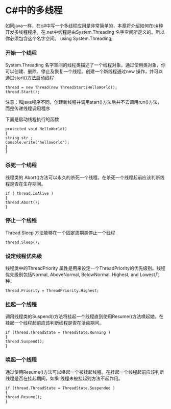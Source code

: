 # C#中的多线程
如同java一样，在c#中写一个多线程应用是非常简单的，本章将介绍如何在c#种开发多线程程序。在.net中线程是由System.Threading 名字空间所定义的。所以你必须包含这个名字空间。
using System.Threading;

### 开始一个线程

System.Threading 名字空间的线程类描述了一个线程对象，通过使用类对象，你可以创建、删除、停止及恢复一个线程。创建一个新线程通过new 操作，并可以通过start()方法启动线程


```
thread = new Thread(new ThreadStart(HelloWorld));
thread.Start();
```
注意：和java程序不同，创建新线程并调用start()方法后并不去调用run()方法，而是传递线程调用程序

下面是启动线程执行的函数

```
protected void HelloWorld()
{
string str ;
Console.write("helloworld");
}
}
```

### 杀死一个线程

线程类的 Abort()方法可以永久的杀死一个线程。在杀死一个线程起前应该判断线程是否在生存期间。

```
if ( thread.IsAlive )
{
thread.Abort();
}
```
### 停止一个线程

Thread.Sleep 方法能够在一个固定周期类停止一个线程

```
thread.Sleep();
```
### 设定线程优先级

线程类中的ThreadPriority 属性是用来设定一个ThreadPriority的优先级别。线程优先级别包括Normal, AboveNormal, BelowNormal, Highest, and Lowest几种。

```
thread.Priority = ThreadPriority.Highest;
```
### 挂起一个线程

调用线程类的Suspend()方法将挂起一个线程直到使用Resume()方法唤起她。在挂起一个线程起前应该判断线程是否在活动期间。

```
if (thread.ThreadState = ThreadState.Running )
{
thread.Suspend();
}
```
### 唤起一个线程

通过使用Resume()方法可以唤起一个被挂起线程。在挂起一个线程起前应该判断线程是否在挂起期间，如果
线程未被挂起则方法不起作用。

```
if (thread.ThreadState = ThreadState.Suspended )
{
thread.Resume();
}
```